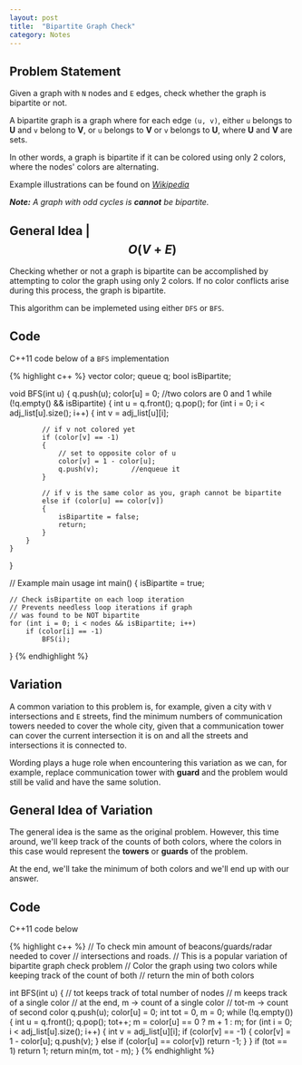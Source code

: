 ```yaml
---
layout: post
title:  "Bipartite Graph Check"
category: Notes
---
```


## Problem Statement

Given a graph with `N` nodes and `E` edges, check whether the graph is
bipartite or not.

A bipartite graph is a graph where for each edge `(u, v)`, either `u` belongs
to **U** and `v` belong to **V**, or `u` belongs to **V** or `v` belongs
to **U**, where **U** and **V** are sets.

In other words, a graph is bipartite if it can be colored using only 2 colors,
where the nodes' colors are alternating.

Example illustrations can be found on [*Wikipedia*](https://en.wikipedia.org/wiki/Bipartite_graph)

*__Note:__ A graph with odd cycles is __cannot__ be bipartite.*

## General Idea | $$ O(V+E) $$

Checking whether or not a graph is bipartite can be accomplished by attempting
to color the graph using only 2 colors. If no color conflicts arise during
this process, the graph is bipartite.

This algorithm can be implemeted using either `DFS` or `BFS`.
 
 ## Code
 
 C++11 code below of a `BFS` implementation
 
{% highlight c++ %}
vector<int> color;
queue<int> q;
bool isBipartite;

void BFS(int u)
{
    q.push(u);
    color[u] = 0;   //two colors are 0 and 1
    while (!q.empty() && isBipartite)
    {
        int u = q.front();
        q.pop();
        for (int i = 0; i < adj_list[u].size(); i++)
        {
            int v = adj_list[u][i];
            
            // if v not colored yet
            if (color[v] == -1)
            {
                // set to opposite color of u
                color[v] = 1 - color[u];
                q.push(v);        //enqueue it
            }

            // if v is the same color as you, graph cannot be bipartite
            else if (color[u] == color[v])
            {
                isBipartite = false;
                return;
            }
        }
    }
}

// Example main usage
int main()
{
    isBipartite = true;
    
    // Check isBipartite on each loop iteration
    // Prevents needless loop iterations if graph
    // was found to be NOT bipartite
    for (int i = 0; i < nodes && isBipartite; i++)
        if (color[i] == -1)
            BFS(i);
}
{% endhighlight %}

## Variation

A common variation to this problem is, for example, given a city with `V` 
intersections and `E` streets, find the minimum numbers of communication towers
needed to cover the whole city, given that a communication tower can cover
the current intersection it is on and all the streets and intersections it is connected
to.

Wording plays a huge role when encountering this variation as we can, for example,
replace communication tower with **guard** and the problem would still be valid
and have the same solution.

## General Idea of Variation

The general idea is the same as the original problem. However, this time around,
we'll keep track of the counts of both colors, where the colors in this case would
represent the **towers** or **guards** of the problem.

At the end, we'll take the minimum of both colors and we'll end up with our
answer.

## Code
C++11 code below

{% highlight c++ %}
// To check min amount of beacons/guards/radar needed to cover
// intersections and roads.
// This is a popular variation of bipartite graph check problem
// Color the graph using two colors while keeping track of the count of both
// return the min of both colors

int BFS(int u)
{
    // tot keeps track of total number of nodes
    // m keeps track of a single color
    // at the end, m -> count of a single color
    // tot-m -> count of second color
    q.push(u);
    color[u] = 0;
    int tot = 0, m = 0;
    while (!q.empty())
    {
        int u = q.front();
        q.pop();
        tot++;
        m = color[u] == 0 ? m + 1 : m;
        for (int i = 0; i < adj_list[u].size(); i++)
        {
            int v = adj_list[u][i];
            if (color[v] == -1)
            {
                color[v] = 1 - color[u];
                q.push(v);
            }
            else if (color[u] == color[v])
                return -1;
        }
    }
    if (tot == 1) return 1;
    return min(m, tot - m);
}
{% endhighlight %}

